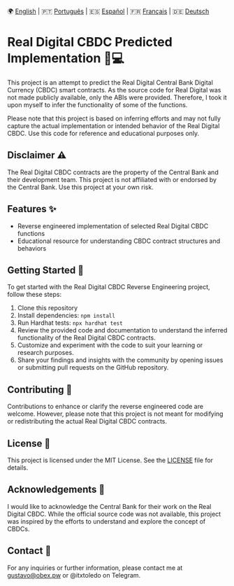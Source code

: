 🌍 [English](README.md) | 🇵🇹 [Português](README.pt.md) | 🇪🇸 [Español](README.es.md) | 🇫🇷 [Français](README.fr.md) | 🇩🇪 [Deutsch](README.de.md)

# Real Digital CBDC Predicted Implementation 🔮💻

This project is an attempt to predict the Real Digital Central Bank Digital Currency (CBDC) smart contracts. As the source code for Real Digital was not made publicly available, only the ABIs were provided. Therefore, I took it upon myself to infer the functionality of some of the functions.

Please note that this project is based on inferring efforts and may not fully capture the actual implementation or intended behavior of the Real Digital CBDC. Use this code for reference and educational purposes only.

## Disclaimer ⚠️

The Real Digital CBDC contracts are the property of the Central Bank and their development team. This project is not affiliated with or endorsed by the Central Bank. Use this project at your own risk.

## Features ✨

- Reverse engineered implementation of selected Real Digital CBDC functions
- Educational resource for understanding CBDC contract structures and behaviors

## Getting Started 🚀

To get started with the Real Digital CBDC Reverse Engineering project, follow these steps:

1. Clone this repository
2. Install dependencies: `npm install`
3. Run Hardhat tests: `npx hardhat test`
4. Review the provided code and documentation to understand the inferred functionality of the Real Digital CBDC contracts.
5. Customize and experiment with the code to suit your learning or research purposes.
6. Share your findings and insights with the community by opening issues or submitting pull requests on the GitHub repository.

## Contributing 🤝

Contributions to enhance or clarify the reverse engineered code are welcome. However, please note that this project is not meant for modifying or redistributing the actual Real Digital CBDC contracts.

## License 📝

This project is licensed under the MIT License. See the [LICENSE](LICENSE) file for details.

## Acknowledgements 🙏

I would like to acknowledge the Central Bank for their work on the Real Digital CBDC. While the official source code was not available, this project was inspired by the efforts to understand and explore the concept of CBDCs.

## Contact 📧

For any inquiries or further information, please contact me at gustavo@obex.pw or @itxtoledo on Telegram.
